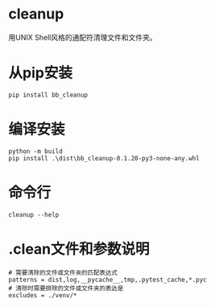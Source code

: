 # cleanup
用UNIX Shell风格的通配符清理文件和文件夹。
# 从pip安装
```
pip install bb_cleanup
```
# 编译安装
```
python -m build
pip install .\dist\bb_cleanup-0.1.20-py3-none-any.whl
```
# 命令行
```
cleanup --help
```
# .clean文件和参数说明
```
# 需要清除的文件或文件夹的匹配表达式
patterns = dist,log,__pycache__,tmp,.pytest_cache,*.pyc
# 清除时需要排除的文件或文件夹的表达是
excludes = ./venv/*
```